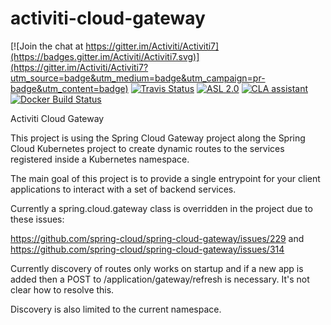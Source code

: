 # activiti-cloud-gateway
[![Join the chat at https://gitter.im/Activiti/Activiti7](https://badges.gitter.im/Activiti/Activiti7.svg)](https://gitter.im/Activiti/Activiti7?utm_source=badge&utm_medium=badge&utm_campaign=pr-badge&utm_content=badge) [![Travis Status](https://travis-ci.org/Alfresco/alfresco-api-gateway.svg?branch=master)](https://travis-ci.org/Alfresco/alfresco-api-gateway) [![ASL 2.0](https://img.shields.io/hexpm/l/plug.svg)](https://github.com/Alfresco/alfresco-api-gateway/blob/master/LICENSE.txt) [![CLA assistant](https://cla-assistant.io/readme/badge/Alfresco/alfresco-api-gateway)](https://cla-assistant.io/Alfresco/alfresco-api-gateway) [![Docker Build Status](https://img.shields.io/docker/build/alfresco/alfresco-api-gateway.svg)](https://hub.docker.com/r/alfresco/alfresco-api-gateway/)

Activiti Cloud Gateway

This project is using the Spring Cloud Gateway project along the Spring Cloud Kubernetes project to create dynamic routes
to the services registered inside a Kubernetes namespace. 

The main goal of this project is to provide a single entrypoint for your client applications to interact with a set of backend services.

Currently a spring.cloud.gateway class is overridden in the project due to these issues:

https://github.com/spring-cloud/spring-cloud-gateway/issues/229
and
https://github.com/spring-cloud/spring-cloud-gateway/issues/314

Currently discovery of routes only works on startup and if a new app is added then a POST to /application/gateway/refresh is necessary. It's not clear how to resolve this.

Discovery is also limited to the current namespace.
